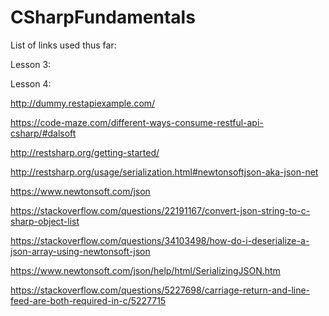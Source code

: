 # CSharpFundamentals

List of links used thus far:

  Lesson 3:

  Lesson 4:
  
  http://dummy.restapiexample.com/
  
  https://code-maze.com/different-ways-consume-restful-api-csharp/#dalsoft
  
  http://restsharp.org/getting-started/
  
  http://restsharp.org/usage/serialization.html#newtonsoftjson-aka-json-net
  
  https://www.newtonsoft.com/json  
  
  https://stackoverflow.com/questions/22191167/convert-json-string-to-c-sharp-object-list
  
  https://stackoverflow.com/questions/34103498/how-do-i-deserialize-a-json-array-using-newtonsoft-json
  
  https://www.newtonsoft.com/json/help/html/SerializingJSON.htm
  
  https://stackoverflow.com/questions/5227698/carriage-return-and-line-feed-are-both-required-in-c/5227715
  
